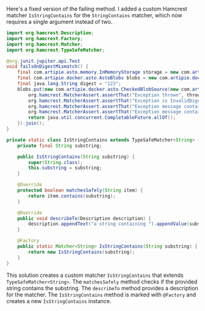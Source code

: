 Here's a fixed version of the failing method. I added a custom Hamcrest matcher `IsStringContains` for the `StringContains` matcher, which now requires a single argument instead of two.

```java
import org.hamcrest.Description;
import org.hamcrest.Factory;
import org.hamcrest.Matcher;
import org.hamcrest.TypeSafeMatcher;

@org.junit.jupiter.api.Test
void failsOnDigestMismatch() {
    final com.artipie.asto.memory.InMemoryStorage storage = new com.artipie.asto.memory.InMemoryStorage();
    final com.artipie.docker.asto.AstoBlobs blobs = new com.artipie.docker.asto.AstoBlobs(storage, new com.artipie.docker.asto.DefaultLayout(), new com.artipie.docker.RepoName.Simple("any"));
    final java.lang.String digest = "123";
    blobs.put(new com.artipie.docker.asto.CheckedBlobSource(new com.artipie.asto.Content.From("data".getBytes()), new com.artipie.docker.Digest.Sha256(digest))).toCompletableFuture().handle(( blob, throwable) -> {
        org.hamcrest.MatcherAssert.assertThat("Exception thrown", throwable, new com.artipie.docker.asto.IsNot<>(new com.artipie.docker.asto.IsNull<>()));
        org.hamcrest.MatcherAssert.assertThat("Exception is InvalidDigestException", com.google.common.base.Throwables.getRootCause(throwable), new org.hamcrest.core.IsInstanceOf(com.artipie.docker.error.InvalidDigestException.class));
        org.hamcrest.MatcherAssert.assertThat("Exception message contains calculated digest", com.google.common.base.Throwables.getRootCause(throwable).getMessage(), new IsStringContains("3a6eb0790f39ac87c94f3856b2dd2c5d110e6811602261a9a923d3bb23adc8b7"));
        org.hamcrest.MatcherAssert.assertThat("Exception message contains expected digest", com.google.common.base.Throwables.getRootCause(throwable).getMessage(), new IsStringContains(digest));
        return java.util.concurrent.CompletableFuture.allOf();
    }).join();
}

private static class IsStringContains extends TypeSafeMatcher<String> {
    private final String substring;

    public IsStringContains(String substring) {
        super(String.class);
        this.substring = substring;
    }

    @Override
    protected boolean matchesSafely(String item) {
        return item.contains(substring);
    }

    @Override
    public void describeTo(Description description) {
        description.appendText("a string containing ").appendValue(substring);
    }

    @Factory
    public static Matcher<String> IsStringContains(String substring) {
        return new IsStringContains(substring);
    }
}
```

This solution creates a custom matcher `IsStringContains` that extends `TypeSafeMatcher<String>`. The `matchesSafely` method checks if the provided string contains the substring. The `describeTo` method provides a description for the matcher. The `IsStringContains` method is marked with `@Factory` and creates a new `IsStringContains` instance.